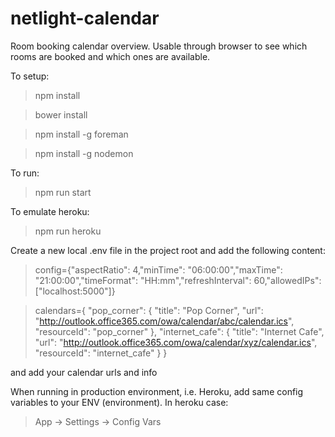 # netlight-calendar

Room booking calendar overview. Usable through browser to see which rooms are booked and which ones are available.

To setup:
>npm install

>bower install

>npm install -g foreman

>npm install -g nodemon

To run:
>npm run start

To emulate heroku:
>npm run heroku

Create a new local .env file in the project root and add the following content:
>config={"aspectRatio": 4,"minTime": "06:00:00","maxTime": "21:00:00","timeFormat": "HH:mm","refreshInterval": 60,"allowedIPs": ["localhost:5000"]}

>calendars={ "pop_corner": { "title": "Pop Corner", "url": "http://outlook.office365.com/owa/calendar/abc/calendar.ics", "resourceId": "pop_corner" }, "internet_cafe": { "title": "Internet Cafe", "url": "http://outlook.office365.com/owa/calendar/xyz/calendar.ics", "resourceId": "internet_cafe" } }

and add your calendar urls and info

When running in production environment, i.e. Heroku, add same config variables to your ENV (environment). In heroku case: 
>App -> Settings -> Config Vars
